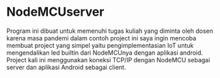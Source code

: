 # NodeMCUserver
Program ini dibuat untuk memenuhi tugas kuliah yang diminta oleh dosen karena masa pandemi dalam contoh project ini saya ingin mencoba membuat project yang simpel yaitu pengimplementasian IoT untuk mengendalikan led builtin dari NodeMCUnya dengan aplikasi android. Project kali ini menggunakan koneksi TCP/IP dengan NodeMCU sebagai server dan aplikasi Android sebagai client.
